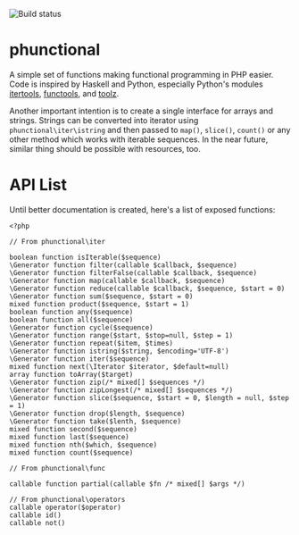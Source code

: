 ![Build status](https://travis-ci.org/Hgazibara/phunctional.svg)

phunctional
===========

A simple set of functions making functional programming in PHP easier. Code is
inspired by Haskell and Python, especially Python's modules [itertools](https://docs.python.org/2/library/itertools.html),
[functools](https://docs.python.org/2/library/functools.html), and [toolz](https://pypi.python.org/pypi/toolz/).

Another important intention is to create a single interface for arrays and strings. Strings can be converted into iterator using `phunctional\iter\istring` and then passed to `map()`, `slice()`, `count()` or any other method which works with iterable sequences. In the near future, similar thing should be possible with resources, too.

API List
=========

Until better documentation is created, here's a list of exposed functions:

```
<?php

// From phunctional\iter

boolean function isIterable($sequence)
\Generator function filter(callable $callback, $sequence)
\Generator function filterFalse(callable $callback, $sequence)
\Generator function map(callable $callback, $sequence)
\Generator function reduce(callable $callback, $sequence, $start = 0)
\Generator function sum($sequence, $start = 0)
mixed function product($sequence, $start = 1)
boolean function any($sequence)
boolean function all($sequence)
\Generator function cycle($sequence)
\Generator function range($start, $stop=null, $step = 1)
\Generator function repeat($item, $times)
\Generator function istring($string, $encoding='UTF-8')
\Generator function iter($sequence)
mixed function next(\Iterator $iterator, $default=null)
array function toArray($target)
\Generator function zip(/* mixed[] $sequences */)
\Generator function zipLongest(/* mixed[] $sequences */)
\Generator function slice($sequence, $start = 0, $length = null, $step = 1)
\Generator function drop($length, $sequence)
\Generator function take($lenth, $sequence)
mixed function second($sequence)
mixed function last($sequence)
mixed function nth($which, $sequence)
mixed function count($sequence)

// From phunctional\func

callable function partial(callable $fn /* mixed[] $args */)

// From phunctional\operators
callable operator($operator)
callable id()
callable not()
```